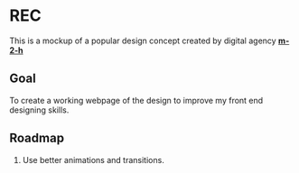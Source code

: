 # REC

This is a  mockup of a popular design concept created by digital agency [**m-2-h**](https://dribbble.com/shots/2580465-REC)

## Goal
To create a working webpage of the design to improve my front end designing skills.

## Roadmap
1. Use better animations and transitions.